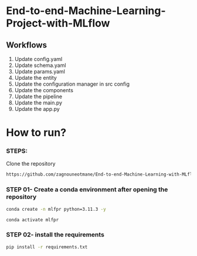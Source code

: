 # End-to-end-Machine-Learning-Project-with-MLflow


## Workflows

1. Update config.yaml
2. Update schema.yaml
3. Update params.yaml
4. Update the entity
5. Update the configuration manager in src config
6. Update the components
7. Update the pipeline 
8. Update the main.py
9. Update the app.py



# How to run?
### STEPS:

Clone the repository

```bash
https://github.com/zagnouneotmane/End-to-end-Machine-Learning-with-MLflow.git
```
### STEP 01- Create a conda environment after opening the repository

```bash
conda create -n mlfpr python=3.11.3 -y
```

```bash
conda activate mlfpr
```


### STEP 02- install the requirements
```bash
pip install -r requirements.txt
```





